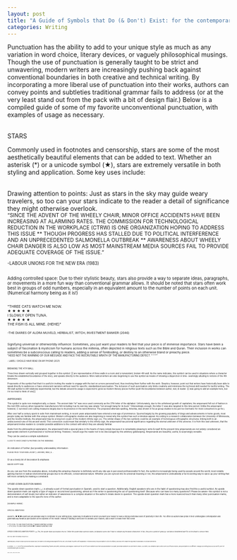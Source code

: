```yaml
---
layout: post
title: "A Guide of Symbols that Do (& Don't) Exist: for the contemporary literary enthusiast"
categories: Writing
---
```

Punctuation has the ability to add to your unique style as much as any variation in word choice, literary devices, or vaguely philosophical musings. Though the use of punctuation is generally taught to be strict and unwavering, modern writers are increasingly pushing back against conventional boundaries in both creative and technical writing. By incorporating a more liberal use of punctuation into their works, authors can convey points and subtleties traditional grammar fails to address (or at the very least stand out from the pack with a bit of design flair.) Below is a compiled guide of some of my favorite unconventional punctuation, with examples of usage as necessary. 

<br>
STARS

Commonly used in footnotes and censorship, stars are some of the most aesthetically beautiful elements that can be added to text. Whether an asterisk (*) or a unicode symbol (★), stars are extremely versatile in both styling and application. Some key uses include:
	
<br>
Drawing attention to points: Just as stars in the sky may guide weary travelers, so too can your stars indicate to the reader a detail of significance they might otherwise overlook.

<br>
<small>“SINCE THE ADVENT OF THE WHEELY CHAIR, MINOR OFFICE ACCIDENTS HAVE BEEN INCREASING AT ALARMING RATES. THE COMMISSION FOR TECHNOLOGICAL REDUCTION IN THE WORKPLACE (CTRW) IS ONE ORGANIZATION HOPING TO ADDRESS THIS ISSUE ** THOUGH PROGRESS HAS STALLED DUE TO POLITICAL INTERFERENCE AND AN UNPRECEDENTED SALMONELLA OUTBREAK ** AWARENESS ABOUT WHEELY CHAIR DANGER IS ALSO LOW AS MOST MAINSTREAM MEDIA SOURCES FAIL TO PROVIDE ADEQUATE COVERAGE OF THE ISSUE.”

<small>-LABOUR UNIONS FOR THE NEW ERA (1983)

<br>
Adding controlled space: Due to their stylistic beauty, stars also provide a way to separate ideas, paragraphs, or movements in a more fun way than conventional grammar allows. It should be noted that stars often work best in groups of odd numbers, especially in an equivalent amount to the number of points on each unit. (Numerical harmony being as it is!)

<br><small>"THREE CATS WATCH ME NOW.
<br>★ ★ ★ ★ ★
<br>I SLOWLY OPEN TUNA.
<br>★ ★ ★ ★ ★
<br>THE FISH IS ALL MINE. (HEHE)"

<small>-THE DIARIES OF ALORA MUVELD, HERBALIST, WITCH, INVESTMENT BANKER (2046)

<br>
Signifying universal or otherworldly influence: Sometimes, you just want your readers to feel that your piece is of immense importance. Stars have been a subject of fascination & mysticism for humans across the millenia, often depicted in religious texts such as the Bible and Quran. Their inclusion in works can sometimes be a subconscious calling to readers, adding a sense of foreboding, or destiny to an otherwise bland or preachy piece. 

<br>
<small>"HEED NOT THE WARNING OF OUR MESSAGE AND FACE THE INSCRUTABLE WRATH OF THE MANUFACTURING DEFECT. * * *"

<small>- LABEL I SHOULD HAVE READ ON MY PHONE (2021)

<br>
BREAKING THE 4TH WALL

Three lines drawn vertically and grouped together in this symbol: \|\|\| are representative of three walls in a room *and a nonexistent, broken 4th wall*. As the name indicates, this symbol can be used in situations where a character breaks the established boundaries of the story, and speaks directly to the audience. More radical writers are also beginning to use this symbol as means of showing a disjunction in time- seemingly alluding to notions of the 4th dimension. 

Proponents of the symbol feel that it is useful in inviting the reader to engage with the text on a more personal level, thus involving them further with the work. Skeptics, however, point out that writers have historically been able to speak directly to audiences or have omniscient narrators without need for specific, standardized punctuation. The inclusion of such punctuation only limits creativity and minimizes the technical skill needed for tactful writing. The 4th wall symbol is still relatively experimental, but the debate around its usage is expected to grow as modern literary pieces further push the boundaries between author, text, & reader. \|\|\| was going to add an example here, but i’m too tired to think of one\|\|\|

<br>
AMPERSANDS

This symbol is quite non-metaphorically, a classic. The ancient latin “et” was once used commonly as the 27th letter of the alphabet. Unfortunately, due to the unfettered growth of capitalism, the ampersand fell out of fashion in the mid 20th century when typewriter manufacturers felt including it as its own key was simply “not enough bang for its buck.” (Interestingly enough, the letter C was also targeted in this time period. Unlike the ampersand however, C survived cost cutting measures largely due to its presence in the word America. The proposed alternate spelling, Amerika, was shown in focus group studies to be just too Germanic for most consumers to go for.)

After over half a century spent in exile from mainstream writing, in recent years ampersands have entered a new age of prominence. Spurred largely by the growing popularity of blogs and advancements in home goods, most people today are familiar with this unique symbol. Modern orthographic studies are also beginning to reveal why this symbol has such a timeless appeal. According to a research collaboration between the University of Minnesota, and the Goethe Institute, the ampersand may be a long lost cousin of the modern infinity sign (∞). The similar shape of the two symbols could be an example of homologous orthographic structures, linking both to an undiscovered rune of the ancient world. This connection could mean that similarly to the infinity sign, the ampersand has pictorial significance regarding the eternal unknown of the universe. It is from this vast unknown, that the ampersand invites readers to consider possible additions to the context with which they are already familiar. 

Aside from the philosophical explanation, the ampersand holds a special place in the hearts of many simply because it is remarkably pleasing to write & read! At the present time ampersands are not widely considered an appropriate element in professional or technical writing. However, I would urge the reader not to be discouraged by this arbitrary gatekeeping. Ampersands are beautiful, useful, & surprisingly versatile. 

They can be used as a simple substitution:

<small>I LOVE TO HAVE CANDY & PASTRIES ON THE WEEKEND.</small>

<br>An indication of further (but possibly unknowable) information:

<small>PLEASE PACK YOUR RAIN JACKET, LANYARD, RING, & …</small>

<br>Or as a lovely bit of decoration & emphasis:

<small>&&& BE HAPPY &&&</small>

<br>As you can see from the examples above, including this amazing character is definitely worth any slip ups in perceived professionality! In fact, the symbol is increasingly being used by people around the world, most notably gaining traction in radical environmental groups due to its efficient, conservational nature. Whether you are synced into its universal meaning or not, the ampersand is undoubtedly a fun & exciting way to spice up your writing that will most certainly be making a comeback. 

<br>UPSIDE-DOWN QUESTION MARKS

The upside-down question mark ( ¿ ) is already a part of formal punctuation in Spanish, used to start a question. Additionally, English speakers who are in the habit of questioning may also find this a useful symbol. An upside down question mark can signify a type of vague or second level questioning, almost as if the writer is questioning the act of questioning itself. (Because who can have too many questions?) Please be aware– this symbol is not a demonstration of self doubt, but rather an indicator of awareness to a complex situation or the author’s innate desire to question. The upside-down question mark has a more nuanced touch than many other punctuation marks, and is more adaptable to the specific tone of the author. 

<br><small> 
[EXAMPLE HEREE]


<br>SPECIAL MENTIONS:

<br>HEARTS- ♥ ♥ ♥
Hearts are an adorable way to contribute to your writing style, especially in situations in which you want your reader to have a strong emotional boost of positivity in their life. Too often do authors take pride in their unintelligible contemplation and grammatically fanatical punctuation at the expense of the reader. Instead of adding a semicolon to alienate your readers, add a heart to make them feel loved!

<br><small>X IT’S COOL TO USE PUNCTUATION; IT MAKES WRITING LEGIBLE. 
<br>✓ IT’S COOL TO USE PUNCTUATION ♥ IT MAKES WRITING FUN!    
	

<br>UPSIDE-DOWN EXCLAMATION POINTS- ¡¡¡¡¡
Yes, the upside-down punctuation returns. Unlike the upside down question marks, exclamation points don’t have to indicate any hesitation whatsoever. In fact, they are a symbol of great joy- and almost bewildered awe! Do not be afraid to overuse them. 

<br>
<small>DID YOU SEE THE NEWS TODAY!!¡¡!¡¡


<br>AMPERSAND-UPSIDE DOWN QUESTION MARK
Well, the name is still being workshopped for this one, but at least it’s pretty self-explanatory. Pictured below, this punctuation is still in its infancy, and has yet to make the big break to keyboards or unicode directories. 

<br>FLOWERS- ⚘ ⁕ ⚘
One of my personal favorites, especially in handwriting, flowers are pretty, whimsical, and magical. Flowers are the sort of loose creative touch that can add whatever you want, and mean whatever you like them to mean. As a writer, you ultimately have control over your life and choices, and punctuation is no different. Change your writing tools as you see fit, don’t let conventionality get you down :)

<br>~⁕~   ~⁕~   ~⁕~   ~⁕~   ~⁕~

